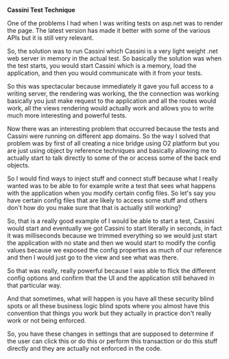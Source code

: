 **Cassini Test Technique**

One of the problems I had when I was writing tests on asp.net was to render the page. The latest version has made it better with some of the various APIs but it is still very relevant.

So, the solution was to run Cassini which Cassini is a very light weight .net web server in memory in the actual test. So basically the solution was when the test starts, you would start Cassini which is a memory, load the application, and then you would communicate with it from your tests.

So this was spectacular because immediately it gave you full access to a writing server, the rendering was working, the the connection was working basically you just make request to the application and all the routes would work, all the views rendering would actually work and allows you to write much more interesting and powerful tests.

Now there was an interesting problem that occurred because the tests and Cassini were running on different app domains. So the way I solved that problem was by first of all creating a nice bridge using O2 platform but you are just using object by reference techniques and basically allowing me to actually start to talk directly to some of the or access some of the back end objects. 

So I would find ways to inject stuff and connect stuff because what I really wanted was to be able to for example write a test that sees what happens with the application when you modify certain config files. So let's say you have certain config files that are likely to access some stuff and others don't how do you make sure that that is actually still working?

So, that is a really good example of I would be able to start a test, Cassini would start and eventually we got Cassini to start literally in seconds, in fact it was milliseconds because we trimmed everything so we would just start the application with no state and then we would start to modify the config values because we exposed the config properties as much of our reference and then I would just go to the view and see what was there.

So that was really, really powerful because I was able to flick the different config options and confirm that the UI and the application still behaved in that particular way. 

And that sometimes, what will happen is you have all these security blind spots or all these business logic blind spots where you almost have this convention that things you work but they actually in practice don't really work or not being enforced.

So, you have these changes in settings that are supposed to determine if the user can click this or do this or perform this transaction or do this stuff directly and they are actually not enforced in the code. 